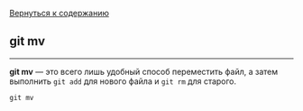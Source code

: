 [Вернуться к содержанию](./readme.md)

## git mv

---

**git mv** — это всего лишь удобный способ переместить файл, а затем выполнить `git add` для нового файла и `git rm` для старого.

~~~
git mv
~~~